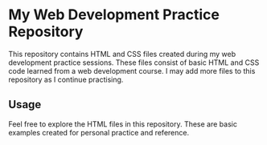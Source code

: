 # My Web Development Practice Repository

This repository contains HTML and CSS files created during my web development practice sessions. These files consist of basic HTML and CSS code learned from a web development course. I may add more files to this repository as I continue practising.


## Usage

Feel free to explore the HTML files in this repository. These are basic examples created for personal practice and reference.
